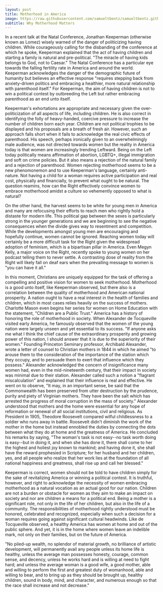 ```yaml
---
layout: post
title: Motherhood in America
image: https://raw.githubusercontent.com/samueltbentz/samueltbentz.github.io/master/images/theodore.jpeg
subtitle: Why Motherhood Matters
---
```


In a recent talk at the  Natal Conference, Jonathan Keeperman (otherwise known as Lomez) wisely warned of the danger of politicizing having children. While courageously calling for the disbanding of the conference at which he spoke, Keeperman explained that the act of having children and starting a family is natural and pre-political. "The miracle of having kids belongs to God, not to Caesar." The Natal Conference has a particular eye towards the falling fertility rate in America and around the world. Keeperman acknowledges the danger of the demographic future of humanity but believes an effective response "requires stepping back from anxiety-driven politics and embracing a healthier, more natural relationship with parenthood itself." For Keeperman, the aim of having children is not to win a political contest by outbreeding the Left but rather embracing parenthood as an end unto itself.

Keeperman's exhortations are appropriate and necessary given the over-politicization of all aspects of life, including children. He is also correct in identifying the folly of heavy-handed, coercive pressure to increase the number of children born each year. Children are not political trophies to be displayed and his proposals are a breath of fresh air. However, such an approach falls short when it fails to acknowledge the real civic effects of parenthood. His speech, perhaps ironically given to an overwhelmingly male audience, was not directed towards women but the reality in America today is that women are increasingly trending Leftward. Being on the Left today politically means affirmation of abortion, LGBTQ+, illegal immigration and soft on crime policies. But it also means a rejection of the natural family and a rejection of parenthood. Women rejecting motherhood seems to be a new phenomonemon and to use Keeperman's language, certainly anti-nature. Not having a child for a woman requires active participation and real cost, physically and financially, to prevent what ought to be natural. The question reamins, how can the Right effectively convince women to embrace motherhood amidst a culture so vehemently opposed to what is natural?

On the other hand, the harvest seems to be white for young men in America and many are refocusing their efforts to reach men who rightly hold a distaste for modern life. This political gap between the sexes is particularly strong in the younger generations and we are beginning to see the negative consequences when the divide gives way to resentment and competition.  While the developments amongst young men are encouraging and hopefully continue, women cannot be ignored. Reaching women today will certainly be a more difficult task for the Right given the widespread adoption of feminism, which is a bipartisan pillar in America. Even Megyn Kelly, a major voice on the Right, recently spoke to young women on her podcast telling them to never settle. A contrasting dose of reality from the Right will likely fall on deaf ears when the prevailing message to women is "you can have it all."

In this moment, Christians are uniquely equipped for the task of offering a compelling and positive vision for women to seek motherhood. Motherhood is a good unto itself, like Keeperman observed, but there also is a correlation between the quality of motherhood and American national prosperity. A nation ought to have a real interest in the health of families and children, which in most cases relies heavily on the success of mothers. Charlotte Mason even begins her series for women on Home Education with the statement, "Children are a Public Trust." America has a history of honoring the role of motherhood in society. When Alexander de Tocqueville visited early America, he famously observed that the women of the young nation were largely unseen and yet essential to its success. "If anyone asks me what I think the chief cause of the extraordinary prosperity and growing power of this nation, I should answer that it is due to the superiority of their women." Founding Princeton Seminary professor, Archibald Alexander, wrote a letter of counsel to Christian mothers in 1844 in which he aimed "to arouse them to the consideration of the importance of the station which they occupy, and to persuade them to exert that influence which they possess." Alexander acknowledged the concern of insignificance many women had, even in the mid-nineteenth century, that their impact in society was minimal due to their station. Alexander called such a notion a "flagrant miscalculation" and explained that their influence is real and effective. He went on to observe, "It may, in an important sense, be said that the Commonwealth has been preserved from utter destruction by the prudence, purity and piety of Virginian mothers. They have been the salt which has arrested the progress of moral corruption in the mass of society." Alexander understood that mothers and the home were essential for any hope of reformation or renewal of all social institutions, civil and religious. As President in 1905, Theodore Roosevelt compared wilful childlessness to a soldier who runs away in battle. Roosevelt didn't diminish the work of the mother in the home but instead ennobled the duties by connecting the dots between what they do at home and the greatness of America. He concluded his remarks by saying, "The woman's task is not easy--no task worth doing is easy--but in doing it, and when she has done it, there shall come to her the highest and holiest joy known to mankind; and having done it, she shall have the reward prophesied in Scripture; for her husband and her children, yes, and all people who realize that her work lies at the foundation of all national happiness and greatness, shall rise up and call her blessed."

Keeperman is correct, women should not be told to have children simply for the sake of revitalizing America or winning a political contest. It is truthful, however, and right to acknowledge the necessity of women embracing motherhood as a natural vocation as an actual good for our nation. Children are not a burden or obstacle for women as they aim to make an impact on society and nor are children a means for a political end. Being a mother is a significant role, not only in the life of her children, but also in the life of a community. The responsibilities of motherhood rightly understood must be honored, celebrated and recognized, especially when such a decision for a woman requires going against significant cultural headwinds. Like de Tocqueville observed, a healthy America has women at home and out of the public sphere. And yet, it is in the home where women leave an indelible mark, not only on their families, but on the future of America.

"No piled-up wealth, no splendor of material growth, no brilliance of artistic development, will permanently avail any people unless its home life is healthy, unless the average man possesses honesty, courage, common sense, and decency, unless he works hard and is willing at need to fight hard; and unless the average woman is a good wife, a good mother, able and willing to perform the first and greatest duty of womanhood, able and willing to bear, and to bring up as they should be brought up, healthy children, sound in body, mind, and character, and numerous enough so that the race shall increase and not decrease."






